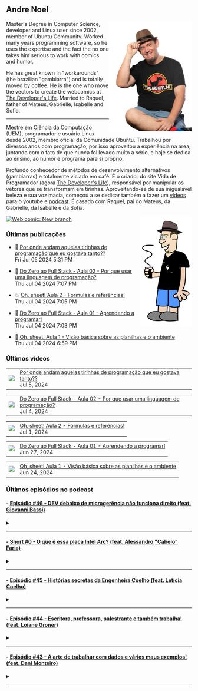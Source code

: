 ## Andre Noel

<!--
**andre-noel/andre-noel** is a ✨ _special_ ✨ repository because its `README.md` (this file) appears on your GitHub profile.

Here are some ideas to get you started:

- 🔭 I’m currently working on ...
- 🌱 I’m currently learning ...
- 👯 I’m looking to collaborate on ...
- 🤔 I’m looking for help with ...
- 💬 Ask me about ...
- 📫 How to reach me: ...
- 😄 Pronouns: ...
- ⚡ Fun fact: ...
-->

<img src="noel-github.png" align="right" height="300px">

Master's Degree in Computer Science, developer and Linux user since 2002, member of Ubuntu Community. Worked many years programming software, so he uses the expertise and the fact the no one takes him serious to work with comics and humor.

He has great known in "workarounds" (the brazilian "gambiarra") and is totally moved by coffee. He is the one who move the vectors to create the webcomics at [The Developer's Life](https://developerslife.tech/). Married to Raquel, father of Mateus, Gabrielle, Isabelle and Sofia.

---

Mestre em Ciência da Computação (UEM), programador e usuário Linux desde 2002, membro oficial da Comunidade Ubuntu. Trabalhou por diversos anos com programação, por isso aproveitou a experiência na área, juntando com o fato de que nunca foi levado muito a sério, e hoje se dedica ao ensino, ao humor e programa para si próprio.

Profundo conhecedor de métodos de desenvolvimento alternativos (gambiarras) e totalmente viciado em café. É o criador do site Vida de Programador (agora [The Developer's Life](https://developerslife.tech/)), responsável por manipular os vetores que se transformam em tirinhas. Aproveitando-se de sua inigualável beleza e sua voz macia, começou a se dedicar também a fazer um [vídeos](https://youtube.com/ProgramadorREAL) para o youtube e [podcast](https://podcast.developerslife.tech/). É casado com Raquel, pai do Mateus, da Gabrielle, da Isabelle e da Sofia.

<img src="eu2023.png" align="right" height="300px">

<a href="https://developerslife.tech/en/2022/05/30/new-branch/"><img src="https://developerslife.tech/en/uploads/2022/05/tirinhaEN-234.png" style="width:500px" alt="Web comic: New branch" /></a>

### Últimas publicações
<!-- BLOG-POST-LIST:START --><ul><li>🤯 <a href="https://developerslife.tech/pt/2024/07/05/por-onde-andam-aquelas-tirinhas/">Por onde andam aquelas tirinhas de programação que eu gostava tanto??</a><br/>Fri Jul 05 2024 5:31 PM</li></ul>
<ul><li>🤣 <a href="https://developerslife.tech/pt/2024/07/04/full-stack-aula-002/">Do Zero ao Full Stack - Aula 02 - Por que usar uma linguagem de programação?</a><br/>Thu Jul 04 2024 7:07 PM</li></ul>
<ul><li>💥 <a href="https://developerslife.tech/pt/2024/07/04/oh-sheet-aula-002/">Oh, sheet! Aula 2 - Fórmulas e referências!</a><br/>Thu Jul 04 2024 7:05 PM</li></ul>
<ul><li>💬 <a href="https://developerslife.tech/pt/2024/07/04/full-stack-aula-001/">Do Zero ao Full Stack - Aula 01 - Aprendendo a programar!</a><br/>Thu Jul 04 2024 7:03 PM</li></ul>
<ul><li>🤣 <a href="https://developerslife.tech/pt/2024/07/04/oh-sheet-aula-001/">Oh, sheet! Aula 1 - Visão básica sobre as planilhas e o ambiente</a><br/>Thu Jul 04 2024 6:59 PM</li></ul>
<!-- BLOG-POST-LIST:END -->

### Últimos vídeos
<!-- YOUTUBE:START --><table><tr><td><a href="https://www.youtube.com/watch?v=OVlsIX7FV9k"><img width="140px" src="https://i.ytimg.com/vi/OVlsIX7FV9k/mqdefault.jpg"></a></td>
<td><a href="https://www.youtube.com/watch?v=OVlsIX7FV9k">Por onde andam aquelas tirinhas de programação que eu gostava tanto??</a><br/>Jul 5, 2024</td></tr></table>
<table><tr><td><a href="https://www.youtube.com/watch?v=FVvMSG-6dZ0"><img width="140px" src="https://i.ytimg.com/vi/FVvMSG-6dZ0/mqdefault.jpg"></a></td>
<td><a href="https://www.youtube.com/watch?v=FVvMSG-6dZ0">Do Zero ao Full Stack - Aula 02 - Por que usar uma linguagem de programação?</a><br/>Jul 4, 2024</td></tr></table>
<table><tr><td><a href="https://www.youtube.com/watch?v=dt52oU3ndAY"><img width="140px" src="https://i.ytimg.com/vi/dt52oU3ndAY/mqdefault.jpg"></a></td>
<td><a href="https://www.youtube.com/watch?v=dt52oU3ndAY">Oh, sheet! Aula 2 - Fórmulas e referências!</a><br/>Jul 1, 2024</td></tr></table>
<table><tr><td><a href="https://www.youtube.com/watch?v=S0W5e-cBVTE"><img width="140px" src="https://i.ytimg.com/vi/S0W5e-cBVTE/mqdefault.jpg"></a></td>
<td><a href="https://www.youtube.com/watch?v=S0W5e-cBVTE">Do Zero ao Full Stack - Aula 01 - Aprendendo a programar!</a><br/>Jun 27, 2024</td></tr></table>
<table><tr><td><a href="https://www.youtube.com/watch?v=V1cAklNi55A"><img width="140px" src="https://i.ytimg.com/vi/V1cAklNi55A/mqdefault.jpg"></a></td>
<td><a href="https://www.youtube.com/watch?v=V1cAklNi55A">Oh, sheet! Aula 1 - Visão básica sobre as planilhas e o ambiente</a><br/>Jun 24, 2024</td></tr></table>
<!-- YOUTUBE:END -->

### Últimos episódios no podcast
<!-- PODCAST:START -->
 #### - [Episódio #46 - DEV debaixo de microgerência não funciona direito (feat. Giovanni Bassi)](https://podcasters.spotify.com/pod/show/vidadeprogramador/episodes/Episdio-46---DEV-debaixo-de-microgerncia-no-funciona-direito-feat--Giovanni-Bassi-e29rkmp) 
 <details><summary></summary> <p>Uma conversa supimpa, gravada diretamente no TDC Business, junto com o podcast &quot;Tem Tempo Pra Pergunta?&quot;. Conversei com o Giovanni Bassi, que tem uma história muito legal de empreendedorismo e gestão, é um dos fundadores da Lambda3, que foi adquirida pelo grupo TIVIT.</p>
<p><br></p>
<p>Conversamos sobre desenvolvimento, trabalho remoto ou presencial, gestão de equipes, gambiarras e mais...</p>
<p><br></p>
<p>Foi a primeira vez onde foi gravado presencialmente, com vídeo, provavelmente vai ser a única, portanto vocês podem acompanhar o podcast pelo link podcast.developerslife.tech ou em qualquer agregador de podcasts. Tem muito episódio bom por lá, dê uma olhada que você vai gostar!</p>
<p><br></p>
<p>https://podcast.developerslife.tech/</p>
<p>
Siga-me nas redes:
Twitter: https://twitter.com/ProgramadorREAL
Instagram: https://instagram.com/programadorreal<br></p>
 </details> 
 <hr /> 

 #### - [Short #0 - O que é essa placa Intel Arc? (feat. Alessandro "Cabelo" Faria)](https://podcasters.spotify.com/pod/show/vidadeprogramador/episodes/Short-0---O-que--essa-placa-Intel-Arc--feat--Alessandro-Cabelo-Faria-e1ujcui) 
 <details><summary></summary> <p>Você já ouviu falar na nova placa Intel Arc? É uma placa com GPU top, para concorrer com as famosas RTX, focada em processamento de Inteligência Artificial.</p>
<p>Como eu não sou expert nessa área, quem está comigo no episódio é o grande Cabelo, que é expert em inovação e que criou a primeira imagem Linux com driver nativo para essa nova placa.</p>
<p>Links citados no vídeo:</p>
<ul>
 <li><a href="https://sempreupdate.com.br/brasileiro-disponibiliza-primeira-imagem-linux-no-mundo-com-kernel-6-2-nativo-e-driver-opensource-da-intel-arc-estavel/">Brasileiro disponibiliza primeira imagem Linux no mundo com kernel 6.2 nativo e driver opensource da Intel ARC estável</a></li>
 <li><a href="https://adrenaline.com.br/noticias/v/70485/intel-anuncia-arc-marca-que-ira-concorrer-com-nvidia-geforce-e-amd-radeon-no-mercado">Intel anuncia Arc, marca que irá concorrer com NVIDIA GeForce e AMD Radeon no mercado</a></li>
  <li><a href="https://adrenaline.com.br/noticias/v/76734/gpu-intel-arc-a380-suporta-displayport-20-por-padrao-mas-nao-ha-monitor-compativel-ainda">GPU Intel Arc A380 suporta DisplayPort 2.0 por padrão, mas não há monitor compatível ainda</a></li>
</ul>
<p><br></p>
 </details> 
 <hr /> 

 #### - [Episódio #45 - Histórias secretas da Engenheira Coelho (feat. Letícia Coelho)](https://podcasters.spotify.com/pod/show/vidadeprogramador/episodes/Episdio-45---Histrias-secretas-da-Engenheira-Coelho-feat--Letcia-Coelho-e1lm63h) 
 <details><summary></summary> <p>Uma conversa com a Letícia Coelho (conhecida como Engenheira Coelho), sobre o que ela faz, como começou, como queimou plaquinhas e etc.</p>
<p>Links da letícia:</p>
<p>Twitter: https://twitter.com/EngineerRabbit</p>
<p>Instagram: https://instagram.com/engenheira.coelho</p>
<p>Linktree: https://linktr.ee/engenheira.coelho</p>
 </details> 
 <hr /> 

 #### - [Episódio #44 - Escritora, professora, palestrante e também trabalha! (feat. Loiane Groner)](https://podcasters.spotify.com/pod/show/vidadeprogramador/episodes/Episdio-44---Escritora--professora--palestrante-e-tambm-trabalha--feat--Loiane-Groner-e1l3fvf) 
 <details><summary></summary> <p>Um papo gostoso com a Loiane Groner sobre Angular, Java, aulas, gambiarras, mundo financeiro e etc.!</p>
<p>Dá o play e aproveite!</p>
<p>Links:</p>
<p>Canal da Loiane: https://www.youtube.com/loianegroner</p>
 </details> 
 <hr /> 

 #### - [Episódio #43 - A arte de trabalhar com dados e vários maus exemplos! (feat. Dani Monteiro)](https://podcasters.spotify.com/pod/show/vidadeprogramador/episodes/Episdio-43---A-arte-de-trabalhar-com-dados-e-vrios-maus-exemplos--feat--Dani-Monteiro-e1kpu2i) 
 <details><summary></summary> <p>Uma conversa gostosa com a Dani Monteiro, que manda muito bem na engenharia de dados, onde conversamos sobre dados, mas principalmente sobre vários maus exemplos para relaxar e compartilhar com o mundo essa dor :D</p>
<p>Perfil da Dani: https://www.linkedin.com/in/danimonteirodba/</p>
 </details> 
 <hr /> 
<!-- PODCAST:END -->